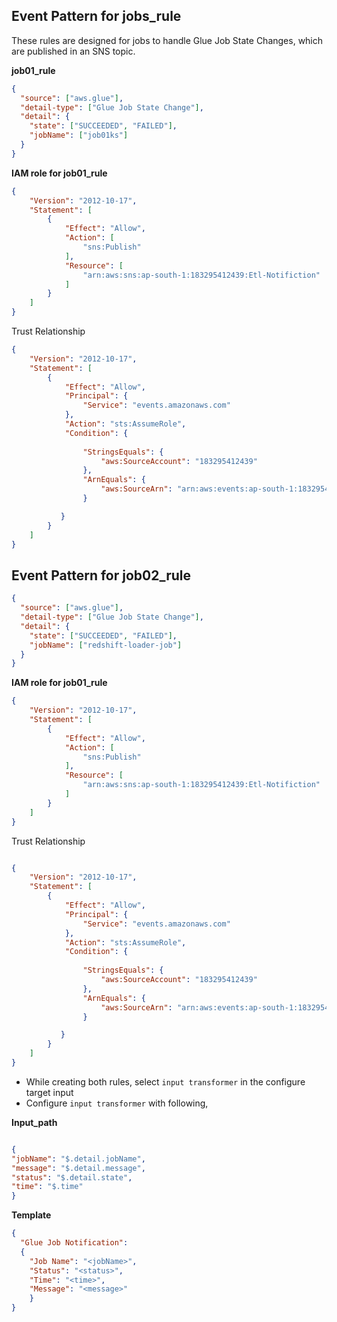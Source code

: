 ## Event Pattern for jobs_rule
These rules are designed for jobs to handle Glue Job State Changes, which are published in an SNS topic.

**job01_rule**
```json
{
  "source": ["aws.glue"],
  "detail-type": ["Glue Job State Change"],
  "detail": {
    "state": ["SUCCEEDED", "FAILED"],
    "jobName": ["job01ks"]
  }
}
```
**IAM role for job01_rule**
```json
{
    "Version": "2012-10-17",
    "Statement": [
        {
            "Effect": "Allow",
            "Action": [
                "sns:Publish"
            ],
            "Resource": [
                "arn:aws:sns:ap-south-1:183295412439:Etl-Notifiction"
            ]
        }
    ]
}
```


Trust Relationship
```json
{
    "Version": "2012-10-17",
    "Statement": [
        {
            "Effect": "Allow",
            "Principal": {
                "Service": "events.amazonaws.com"
            },
            "Action": "sts:AssumeRole",
            "Condition": {
                
                "StringsEquals": {
                    "aws:SourceAccount": "183295412439"
                },
                "ArnEquals": {
                    "aws:SourceArn": "arn:aws:events:ap-south-1:183295412439:rule/job01_rule"
                }

           }
        }
    ]
}
```

## Event Pattern for job02_rule
```json
{
  "source": ["aws.glue"],
  "detail-type": ["Glue Job State Change"],
  "detail": {
    "state": ["SUCCEEDED", "FAILED"],
    "jobName": ["redshift-loader-job"]
  }
}
```

**IAM role for job01_rule**
```json
{
    "Version": "2012-10-17",
    "Statement": [
        {
            "Effect": "Allow",
            "Action": [
                "sns:Publish"
            ],
            "Resource": [
                "arn:aws:sns:ap-south-1:183295412439:Etl-Notifiction"
            ]
        }
    ]
}
```

Trust Relationship 
```json

{
    "Version": "2012-10-17",
    "Statement": [
        {
            "Effect": "Allow",
            "Principal": {
                "Service": "events.amazonaws.com"
            },
            "Action": "sts:AssumeRole",
            "Condition": {
                
                "StringsEquals": {
                    "aws:SourceAccount": "183295412439"
                },
                "ArnEquals": {
                    "aws:SourceArn": "arn:aws:events:ap-south-1:183295412439:rule/job02_rule"
                }

           }
        }
    ]
}
```

* While creating both rules, select `input transformer` in the configure target input
* Configure `input transformer` with following,
  
**Input_path**
  
  ```json
 
{
  "jobName": "$.detail.jobName",
  "message": "$.detail.message",
  "status": "$.detail.state",
  "time": "$.time"
}
```

**Template**
```json
{
  "Glue Job Notification":
  {
    "Job Name": "<jobName>",
    "Status": "<status>",
    "Time": "<time>",
    "Message": "<message>"
    }
}
```
